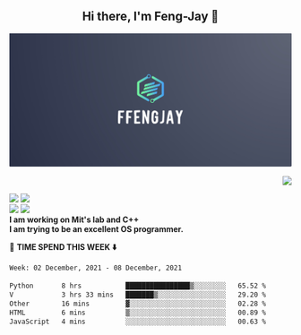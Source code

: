 <h2 align="center"> Hi there, I'm Feng-Jay 👋 </h2>  

![](https://github.com/Feng-Jay/DataStruct/blob/master/Image/1.png)  

<img align="right" src="https://github-readme-stats.vercel.app/api?username=Feng-Jay&show_icons=true&icon_color=CE1D2D&text_color=718096&bg_color=ffffff&hide_title=true" />


&emsp;

![](https://visitor-badge.glitch.me/badge?page_id=Feng-Jay.readme)
![](https://img.shields.io/badge/Concentrate-Cpp-blue)  
![](https://img.shields.io/badge/Rust-primer-orange)
![](https://img.shields.io/badge/Target-OS-9cf)  
**I am working on Mit's lab and C++**  
**I am trying to be an excellent OS programmer.**  


📘 **TIME SPEND THIS WEEK ⬇️**
<!--START_SECTION:waka-->
```text
Week: 02 December, 2021 - 08 December, 2021

Python       8 hrs           ████████████████▒░░░░░░░░   65.52 % 
V            3 hrs 33 mins   ███████▒░░░░░░░░░░░░░░░░░   29.20 % 
Other        16 mins         ▓░░░░░░░░░░░░░░░░░░░░░░░░   02.28 % 
HTML         6 mins          ▒░░░░░░░░░░░░░░░░░░░░░░░░   00.89 % 
JavaScript   4 mins          ░░░░░░░░░░░░░░░░░░░░░░░░░   00.63 % 
```
<!--END_SECTION:waka-->
